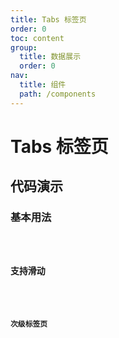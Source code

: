 ```yaml
---
title: Tabs 标签页
order: 0
toc: content
group:
  title: 数据展示
  order: 0
nav:
  title: 组件
  path: /components
---
```


# Tabs 标签页

## 代码演示

### 基本用法

<code src="./demos/basic.tsx" />

### 支持滑动

<code src="./demos/slider.tsx" />

### 次级标签页

<code src="./demos/card.tsx" />
